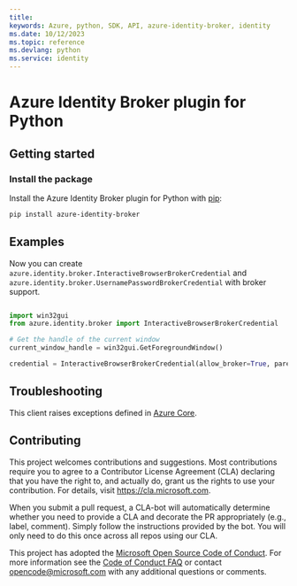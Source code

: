 ```yaml
---
title: 
keywords: Azure, python, SDK, API, azure-identity-broker, identity
ms.date: 10/12/2023
ms.topic: reference
ms.devlang: python
ms.service: identity
---
```



# Azure Identity Broker plugin for Python

## Getting started

### Install the package

Install the Azure Identity Broker plugin for Python with [pip](https://pypi.org/project/pip/):

```bash
pip install azure-identity-broker
```


## Examples

Now you can create `azure.identity.broker.InteractiveBrowserBrokerCredential` and `azure.identity.broker.UsernamePasswordBrokerCredential` with broker support.

```python

import win32gui
from azure.identity.broker import InteractiveBrowserBrokerCredential

# Get the handle of the current window
current_window_handle = win32gui.GetForegroundWindow()

credential = InteractiveBrowserBrokerCredential(allow_broker=True, parent_window_handle=current_window_handle)
```


## Troubleshooting

This client raises exceptions defined in [Azure Core](https://learn.microsoft.com/python/api/azure-core/azure.core.exceptions?view=azure-python).


## Contributing

This project welcomes contributions and suggestions.  Most contributions require you to agree to a Contributor License Agreement (CLA) declaring that you have the right to, and actually do, grant us the rights to use your contribution. For details, visit https://cla.microsoft.com.

When you submit a pull request, a CLA-bot will automatically determine whether you need to provide a CLA and decorate the PR appropriately (e.g., label, comment). Simply follow the instructions provided by the bot. You will only need to do this once across all repos using our CLA.

This project has adopted the [Microsoft Open Source Code of Conduct](https://opensource.microsoft.com/codeofconduct/). For more information see the [Code of Conduct FAQ](https://opensource.microsoft.com/codeofconduct/faq/) or contact [opencode@microsoft.com](mailto:opencode@microsoft.com) with any additional questions or comments.

